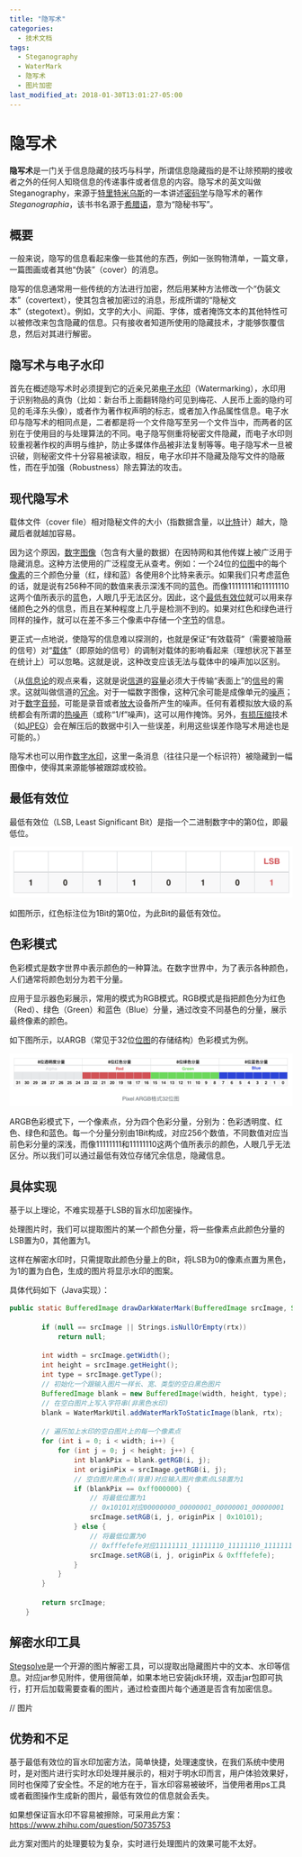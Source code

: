 ```yaml
---
title: "隐写术"
categories:
  - 技术文档
tags:
  - Steganography
  - WaterMark
  - 隐写术
  - 图片加密
last_modified_at: 2018-01-30T13:01:27-05:00
---
```



# 隐写术

**隐写术**是一门关于信息隐藏的技巧与科学，所谓信息隐藏指的是不让除预期的接收者之外的任何人知晓信息的传递事件或者信息的内容。隐写术的英文叫做Steganography，来源于[特里特米乌斯](https://zh.wikipedia.org/wiki/%E7%BA%A6%E7%BF%B0%E5%B0%BC%E6%96%AF%C2%B7%E7%89%B9%E9%87%8C%E7%89%B9%E7%B1%B3%E4%B9%8C%E6%96%AF)的一本讲述[密码学](https://zh.wikipedia.org/wiki/%E5%AF%86%E7%A2%BC%E5%AD%B8)与隐写术的著作*Steganographia*，该书书名源于[希腊语](https://zh.wikipedia.org/wiki/%E5%B8%8C%E8%87%98%E8%AA%9E)，意为“隐秘书写”。

## 概要

一般来说，隐写的信息看起来像一些其他的东西，例如一张购物清单，一篇文章，一篇图画或者其他“伪装”（cover）的消息。

隐写的信息通常用一些传统的方法进行加密，然后用某种方法修改一个“伪装文本”（covertext），使其包含被加密过的消息，形成所谓的“隐秘文本”（stegotext）。例如，文字的大小、间距、字体，或者掩饰文本的其他特性可以被修改来包含隐藏的信息。只有接收者知道所使用的隐藏技术，才能够恢覆信息，然后对其进行解密。

## 隐写术与电子水印

首先在概述隐写术时必须提到它的近亲兄弟[电子水印](https://zh.wikipedia.org/wiki/%E6%95%B8%E4%BD%8D%E6%B5%AE%E6%B0%B4%E5%8D%B0)（Watermarking），水印用于识别物品的真伪（比如：新台币上面翻转隐约可见到梅花、人民币上面的隐约可见的毛泽东头像），或者作为著作权声明的标志，或者加入作品属性信息。电子水印与隐写术的相同点是，二者都是将一个文件隐写至另一个文件当中，而两者的区别在于使用目的与处理算法的不同。电子隐写侧重将秘密文件隐藏，而电子水印则较重视著作权的声明与维护，防止多媒体作品被非法复制等等。电子隐写术一旦被识破，则秘密文件十分容易被读取，相反，电子水印并不隐藏及隐写文件的隐蔽性，而在乎加强（Robustness）除去算法的攻击。

## 现代隐写术

载体文件（cover file）相对隐秘文件的大小（指数据含量，以[比特](https://zh.wikipedia.org/wiki/%E6%AF%94%E7%89%B9)计）越大，隐藏后者就越加容易。

因为这个原因，[数字图像](https://zh.wikipedia.org/wiki/%E6%95%B0%E5%AD%97%E5%9B%BE%E5%83%8F)（包含有大量的数据）在因特网和其他传媒上被广泛用于隐藏消息。这种方法使用的广泛程度无从查考。例如：一个24位的[位图](https://zh.wikipedia.org/wiki/%E4%BD%8D%E5%9B%BE)中的每个[像素](https://zh.wikipedia.org/wiki/%E5%83%8F%E7%B4%A0)的三个颜色分量（红，绿和蓝）各使用8个比特来表示。如果我们只考虑蓝色的话，就是说有256种不同的数值来表示深浅不同的蓝色。而像11111111和11111110这两个值所表示的蓝色，人眼几乎无法区分。因此，这个[最低有效位](https://zh.wikipedia.org/wiki/%E6%9C%80%E4%BD%8E%E6%9C%89%E6%95%88%E4%BD%8D)就可以用来存储颜色之外的信息，而且在某种程度上几乎是检测不到的。如果对红色和绿色进行同样的操作，就可以在差不多三个像素中存储一个[字节](https://zh.wikipedia.org/wiki/%E5%AD%97%E8%8A%82)的信息。

更正式一点地说，使隐写的信息难以探测的，也就是保证“有效载荷”（需要被隐蔽的信号）对“[载体](https://zh.wikipedia.org/wiki/%E8%BC%89%E9%AB%94)”（即原始的信号）的调制对载体的影响看起来（理想状况下甚至在统计上）可以忽略。这就是说，这种改变应该无法与载体中的噪声加以区别。

（从[信息论](https://zh.wikipedia.org/wiki/%E4%BF%A1%E6%81%AF%E8%AE%BA)的观点来看，这就是说[信道](https://zh.wikipedia.org/wiki/%E4%BF%A1%E9%81%93)的[容量](https://zh.wikipedia.org/wiki/%E4%BF%A1%E9%81%93%E5%AE%B9%E9%87%8F)必须大于传输“表面上”的[信号](https://zh.wikipedia.org/wiki/%E4%BF%A1%E5%8F%B7)的需求。这就叫做信道的[冗余](https://zh.wikipedia.org/w/index.php?title=%E5%86%97%E9%A4%98&action=edit&redlink=1)。对于一幅数字图像，这种冗余可能是成像单元的[噪声](https://zh.wikipedia.org/wiki/%E9%9B%9C%E8%A8%8A)；对于[数字音频](https://zh.wikipedia.org/wiki/%E6%95%B8%E5%AD%97%E9%9F%B3%E9%A0%BB)，可能是录音或者[放大](https://zh.wikipedia.org/w/index.php?title=%E6%94%BE%E5%A4%A7&action=edit&redlink=1)设备所产生的噪声。任何有着模拟放大级的系统都会有所谓的[热噪声](https://zh.wikipedia.org/w/index.php?title=%E7%86%B1%E5%99%AA%E8%81%B2&action=edit&redlink=1)（或称“1/f”噪声)，这可以用作掩饰。另外，[有损压缩](https://zh.wikipedia.org/wiki/%E6%9C%89%E6%8D%9F%E5%8E%8B%E7%BC%A9)技术（如[JPEG](https://zh.wikipedia.org/wiki/JPEG)）会在解压后的数据中引入一些误差，利用这些误差作隐写术用途也是可能的。）

隐写术也可以用作[数字水印](https://zh.wikipedia.org/wiki/%E6%95%B0%E5%AD%97%E6%B0%B4%E5%8D%B0)，这里一条消息（往往只是一个标识符）被隐藏到一幅图像中，使得其来源能够被跟踪或校验。

## 最低有效位

最低有效位（LSB, Least Significant Bit）是指一个二进制数字中的第0位，即最低位。

![最低有效位](/images/least-significant-bit.png)

如图所示，红色标注位为1Bit的第0位，为此Bit的最低有效位。

## 色彩模式

色彩模式是数字世界中表示颜色的一种算法。在数字世界中，为了表示各种颜色，人们通常将颜色划分为若干分量。

应用于显示器色彩展示，常用的模式为RGB模式。RGB模式是指把颜色分为红色（Red）、绿色（Green）和蓝色（Blue）分量，通过改变不同基色的分量，展示最终像素的颜色。

如下图所示，以ARGB（常见于32位[位图](https://baike.baidu.com/item/%E4%BD%8D%E5%9B%BE)的存储结构）色彩模式为例。

![ARGB](/images/pixel-argb.png)

ARGB色彩模式下，一个像素点，分为四个色彩分量，分别为：色彩透明度、红色、绿色和蓝色。每一个分量分别由1Bit构成，对应256个数值，不同数值对应当前色彩分量的深浅，而像11111111和11111110这两个值所表示的颜色，人眼几乎无法区分。所以我们可以通过最低有效位存储冗余信息，隐藏信息。

## 具体实现

基于以上理论，不难实现基于LSB的盲水印加密操作。

处理图片时，我们可以提取图片的某一个颜色分量，将一些像素点此颜色分量的LSB置为0，其他置为1。

这样在解密水印时，只需提取此颜色分量上的Bit，将LSB为0的像素点置为黑色，为1的置为白色，生成的图片将显示水印的图案。

具体代码如下（Java实现）：

```java
public static BufferedImage drawDarkWaterMark(BufferedImage srcImage, String rtx) {

        if (null == srcImage || Strings.isNullOrEmpty(rtx))
            return null;

        int width = srcImage.getWidth();
        int height = srcImage.getHeight();
        int type = srcImage.getType();
        // 初始化一个跟输入图片一样长、宽、类型的空白黑色图片
        BufferedImage blank = new BufferedImage(width, height, type);
        // 在空白图片上写入字符串(非黑色水印)
        blank = WaterMarkUtil.addWaterMarkToStaticImage(blank, rtx);
  
        // 遍历加上水印的空白图片上的每一个像素点
        for (int i = 0; i < width; i++) {
            for (int j = 0; j < height; j++) {
                int blankPix = blank.getRGB(i, j);
                int originPix = srcImage.getRGB(i, j);
                // 空白图片黑色点(背景)对应输入图片像素点LSB置为1
                if (blankPix == 0xff000000) {
                    // 将最低位置为1
                    // 0x10101对应00000000_00000001_00000001_00000001
                    srcImage.setRGB(i, j, originPix | 0x10101);
                } else {
                    // 将最低位置为0
                    // 0xfffefefe对应11111111_11111110_11111110_11111110
                    srcImage.setRGB(i, j, originPix & 0xfffefefe);
                }
            }
        }

        return srcImage;
    }
```



## 解密水印工具

[Stegsolve](http://kmb.ufoctf.ru/stego/stegsolve/main.html)是一个开源的图片解密工具，可以提取出隐藏图片中的文本、水印等信息。对应jar参见附件，使用很简单，如果本地已安装jdk环境，双击jar包即可执行，打开后加载需要查看的图片，通过检查图片每个通道是否含有加密信息。

// 图片



## 优势和不足

基于最低有效位的盲水印加密方法，简单快捷，处理速度快，在我们系统中使用时，是对图片进行实时水印处理并展示的，相对于明水印而言，用户体验效果好，同时也保障了安全性。不足的地方在于，盲水印容易被破坏，当使用者用ps工具或者截图操作生成新的图片，最低有效位的信息就会丢失。

如果想保证盲水印不容易被擦除，可采用此方案：https://www.zhihu.com/question/50735753

此方案对图片的处理要较为复杂，实时进行处理图片的效果可能不太好。